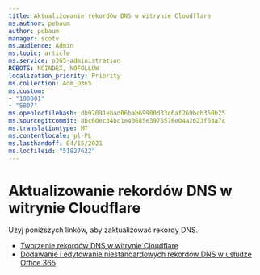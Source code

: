 ```yaml
---
title: Aktualizowanie rekordów DNS w witrynie Cloudflare
ms.author: pebaum
author: pebaum
manager: scotv
ms.audience: Admin
ms.topic: article
ms.service: o365-administration
ROBOTS: NOINDEX, NOFOLLOW
localization_priority: Priority
ms.collection: Adm_O365
ms.custom:
- "100001"
- "5807"
ms.openlocfilehash: db97091ebad06bab69900d33c6af269bcb350b25
ms.sourcegitcommit: 8bc60ec34bc1e40685e3976576e04a2623f63a7c
ms.translationtype: MT
ms.contentlocale: pl-PL
ms.lasthandoff: 04/15/2021
ms.locfileid: "51827622"
---
```

# <a name="update-dns-records-at-cloudflare"></a>Aktualizowanie rekordów DNS w witrynie Cloudflare

Użyj poniższych linków, aby zaktualizować rekordy DNS.

- [Tworzenie rekordów DNS w witrynie Cloudflare](https://docs.microsoft.com/microsoft-365/admin/dns/create-dns-records-at-cloudflare?view=o365-worldwide)
- [Dodawanie i edytowanie niestandardowych rekordów DNS w usłudze Office 365](https://docs.microsoft.com/microsoft-365/admin/setup/add-domain#add-or-edit-custom-dns-records)